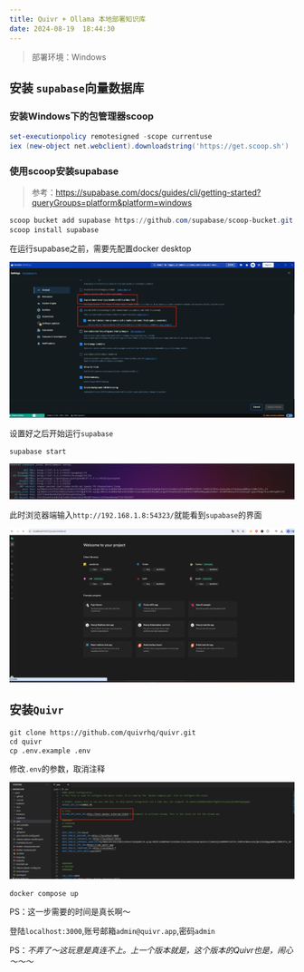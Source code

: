 ```yaml
---
title: Quivr + Ollama 本地部署知识库
date: 2024-08-19  18:44:30 
---
```


> 部署环境：Windows

## 安装 `supabase`向量数据库

### 安装Windows下的包管理器scoop

```powershell
set-executionpolicy remotesigned -scope currentuse
iex (new-object net.webclient).downloadstring('https://get.scoop.sh')
```

### 使用scoop安装supabase

> 参考：https://supabase.com/docs/guides/cli/getting-started?queryGroups=platform&platform=windows

```powershell
scoop bucket add supabase https://github.com/supabase/scoop-bucket.git
scoop install supabase
```

在运行supabase之前，需要先配置docker desktop

![image-20240818190049174](image-20240818190049174.png)

设置好之后开始运行`supabase`

```
supabase start
```

![image-20240818190425901](image-20240818190425901.png)

此时浏览器端输入`http://192.168.1.8:54323/`就能看到`supabase`的界面

![image-20240818190711290](image-20240818190711290.png)



## 安装`Quivr`

```
git clone https://github.com/quivrhq/quivr.git 
cd quivr
cp .env.example .env
```

修改`.env`的参数，取消注释

![image-20240818190956726](image-20240818190956726.png)

```
docker compose up
```

PS：这一步需要的时间是真长啊～

登陆`localhost:3000`,账号邮箱`admin@quivr.app`,密码`admin`



PS：*不弄了～这玩意是真连不上。上一个版本就是，这个版本的Quivr也是，闹心～～～*





